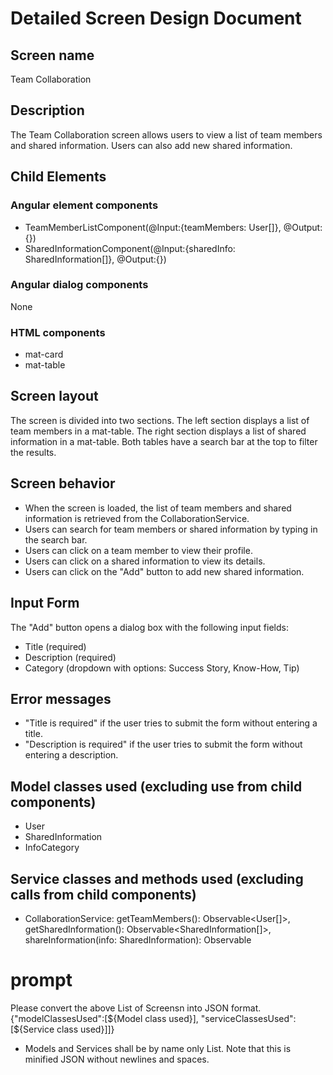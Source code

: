 # Detailed Screen Design Document

## Screen name
Team Collaboration

## Description
The Team Collaboration screen allows users to view a list of team members and shared information. Users can also add new shared information.

## Child Elements
### Angular element components
- TeamMemberListComponent(@Input:{teamMembers: User[]}, @Output:{})
- SharedInformationComponent(@Input:{sharedInfo: SharedInformation[]}, @Output:{})

### Angular dialog components
None

### HTML components
- mat-card
- mat-table

## Screen layout
The screen is divided into two sections. The left section displays a list of team members in a mat-table. The right section displays a list of shared information in a mat-table. Both tables have a search bar at the top to filter the results.

## Screen behavior
- When the screen is loaded, the list of team members and shared information is retrieved from the CollaborationService.
- Users can search for team members or shared information by typing in the search bar.
- Users can click on a team member to view their profile.
- Users can click on a shared information to view its details.
- Users can click on the "Add" button to add new shared information.

## Input Form
The "Add" button opens a dialog box with the following input fields:
- Title (required)
- Description (required)
- Category (dropdown with options: Success Story, Know-How, Tip)

## Error messages
- "Title is required" if the user tries to submit the form without entering a title.
- "Description is required" if the user tries to submit the form without entering a description.

## Model classes used (excluding use from child components)
- User
- SharedInformation
- InfoCategory

## Service classes and methods used (excluding calls from child components)
- CollaborationService: getTeamMembers(): Observable<User[]>, getSharedInformation(): Observable<SharedInformation[]>, shareInformation(info: SharedInformation): Observable<SharedInformation>

# prompt
Please convert the above List of Screensn into JSON format.
{"modelClassesUsed":[${Model class used}], "serviceClassesUsed":[${Service class used}]]}
* Models and Services shall be by name only List.
Note that this is minified JSON without newlines and spaces.